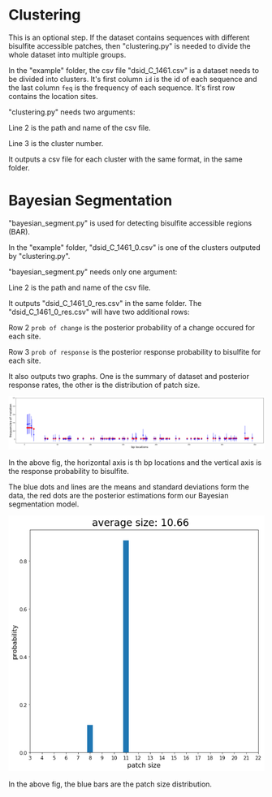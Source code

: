 # Clustering

This is an optional step. If the dataset contains sequences with different bisulfite accessible patches, then "clustering.py" is needed to divide the whole dataset into multiple groups.

In the "example" folder, the csv file "dsid_C_1461.csv" is a dataset needs to be divided into clusters. It's first column `id` is the id of each sequence and the last column `feq` is the frequency of each sequence. It's first row contains the location sites.

"clustering.py" needs two arguments:

Line 2 is the path and name of the csv file.

Line 3 is the cluster number.

It outputs a csv file for each cluster with the same format, in the same folder.

# Bayesian Segmentation

"bayesian_segment.py" is used for detecting bisulfite accessible regions (BAR).

In the "example" folder, "dsid_C_1461_0.csv" is one of the clusters outputed by "clustering.py".

"bayesian_segment.py" needs only one argument:

Line 2 is the path and name of the csv file.

It outputs "dsid_C_1461_0_res.csv" in the same folder. The "dsid_C_1461_0_res.csv" will have two additional rows:

Row 2 `prob of change` is the posterior probability of a change occured for each site.

Row 3 `prob of response` is the posterior response probability to bisulfite for each site.

It also outputs two graphs. One is the summary of dataset and posterior response rates, the other is the distribution of patch size.

![alt text](https://github.com/YingruWuGit/bisulfite/blob/main/example/Figure_1.png)

In the above fig, the horizontal axis is th bp locations and the vertical axis is the response probability to bisulfite.

The blue dots and lines are the means and standard deviations form the data, the red dots are the posterior estimations form our Bayesian segmentation model.

![alt text](https://github.com/YingruWuGit/bisulfite/blob/main/example/Figure_2.png)

In the above fig, the blue bars are the patch size distribution.
